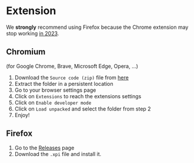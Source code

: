 
# Extension

We **strongly** recommend using Firefox because the Chrome extension may stop working [in 2023](https://developer.chrome.com/docs/extensions/mv3/mv2-sunset/).

## Chromium

(for Google Chrome, Brave, Microsoft Edge, Opera, ...)

1. Download the `Source code (zip)` file from [here](https://github.com/sag-enhanced/browser-extension/releases)
2. Extract the folder in a persistent location
3. Go to your browser settings page
4. Click on `Extensions` to reach the extensions settings
5. Click on `Enable developer mode`
6. Click on `Load unpacked` and select the folder from step 2
7. Enjoy!

## Firefox

1. Go to the [Releases](https://github.com/sag-enhanced/browser-extension/releases) page
2. Download the `.xpi` file and install it.
